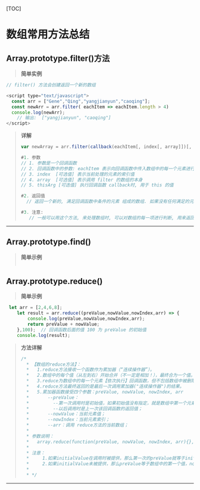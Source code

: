 [TOC]

# 数组常用方法总结

## Array.prototype.filter()方法

> **简单实例**

```js
// filter() 方法会创建返回一个新的数组

<script type="text/javascript">
  const arr = ["Gene","Qing","yangjianyun","caoqing"];
  const newArr = arr.filter( eachItem => eachItem.length > 4)
  console.log(newArr);
	// 输出:  ["yangjianyun", "caoqing"]
</script>

```

> **详解** 
>
> ```js
> var newArray = arr.filter(callback(eachItem[, index[, array]])[, thisArg])
> 
> #1. 参数
> // 1. 参数是一个回调函数
> // 2. 回调函数中的参数: eachItem 表示向回调函数中传入数组中的每一个元素进行处理
> // 3. index  [可选值] 表示当前处理的元素的索引值
> // 4. array  [可选值] 表示调用 filter 的数组的本身
> // 5. thisArg [可选值] 执行回调函数 callback时, 用于 this 的值
> 
> #2. 返回值
> 	// 返回一个新的, 满足回调函数中条件的元素 组成的数组. 如果没有任何满足的元素, 则返回一个 空的数组
> 
> #3. 注意:
> 	 // 一般可以用这个方法, 来处理数组时, 可以对数组的每一项进行判断, 用来返回满足结果的元素, 生成一个新的数组, 回调中处理的是 条件, 用来判断数组中的每个元素是否满足条件
> 
> ```
>



---



## Array.prototype.find()

> **简单示例**
>
> ```js
> 
> ```
>
> 

## Array.prototype.reduce()

> **简单示例** 

```js
 let arr = [2,4,6,8];
    let result = arr.reduce((preValue,nowValue,nowIndex,arr) => {
        console.log(preValue,nowValue,nowIndex,arr);
        return preValue + nowValue;
    },100);  // 回调函数后面的值 100 为 preValue 的初始值
    console.log(result);
```

> **方法详解** 
>
> ```js
> /*
>   * 【数组的reduce方法】：
>   *   1.reduce方法接收一个函数作为累加器（“连续操作器”）。
>   *   2.数组中的每个值（从左到右）开始合并（不一定是相加！），最终合为一个值。
>   *   3.reduce为数组中的每一个元素【依次执行】回调函数，但不包括数组中被删除或从未被赋值的元素。
>   *   4.reduce方法最终返回的是最后一次调用累加器("连续操作器")的结果。
>   *   5.累加器函数接受四个参数：preValue, nowValue, nowIndex, arr
>   *       --preValue：
>   *         --第一次调用时是初始值，如果初始值没有指定，就是数组中第一个元素的值，同时nowValue变为数组中的第二个值。
>   *         --以后调用时是上一次该回调函数的返回值；
>   *       --nowValue：当前元素值；
>   *       --nowIndex：当前元素索引；
>   *       --arr：调用 reduce方法的当前数组；
>   *
>   * 参数说明：
>   *   array.reduce(function(preValue, nowValue, nowIndex, arr){}, initialValue)
>   *
>   * 注意：
>   *     1.如果initialValue在调用时被提供，那么第一次的preValue就等于initialValue，nowValue等于数组中的第一个值；
>   *     2.如果initialValue未被提供，那么preValue等于数组中的第一个值，nowValue自动等于数组中的第二个值。
>   *
>   * */
> 
> ```



---

















































